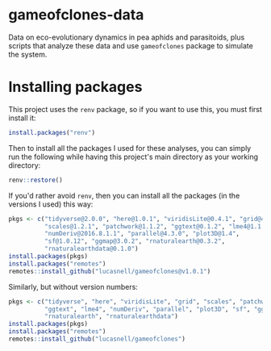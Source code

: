 # gameofclones-data

Data on eco-evolutionary dynamics in pea aphids and parasitoids, 
plus scripts that analyze these data and use `gameofclones` package
to simulate the system.


# Installing packages

This project uses the `renv` package, so if you want to use this, you must
first install it:

```r
install.packages("renv")
```

Then to install all the packages I used for these analyses, you can simply run
the following while having this project's main directory as your working
directory:

```r
renv::restore()
```


If you'd rather avoid `renv`, then you can install all the packages 
(in the versions I used) this way:

```r
pkgs <- c("tidyverse@2.0.0", "here@1.0.1", "viridisLite@0.4.1", "grid@4.3.0", 
          "scales@1.2.1", "patchwork@1.1.2", "ggtext@0.1.2", "lme4@1.1.33", 
          "numDeriv@2016.8.1.1", "parallel@4.3.0", "plot3D@1.4", 
          "sf@1.0.12", "ggmap@3.0.2", "rnaturalearth@0.3.2", 
          "rnaturalearthdata@0.1.0")
install.packages(pkgs)
install.packages("remotes")
remotes::install_github("lucasnell/gameofclones@v1.0.1")
```

Similarly, but without version numbers:

```r
pkgs <- c("tidyverse", "here", "viridisLite", "grid", "scales", "patchwork", 
          "ggtext", "lme4", "numDeriv", "parallel", "plot3D", "sf", "ggmap", 
          "rnaturalearth", "rnaturalearthdata")
install.packages(pkgs)
install.packages("remotes")
remotes::install_github("lucasnell/gameofclones")
```



